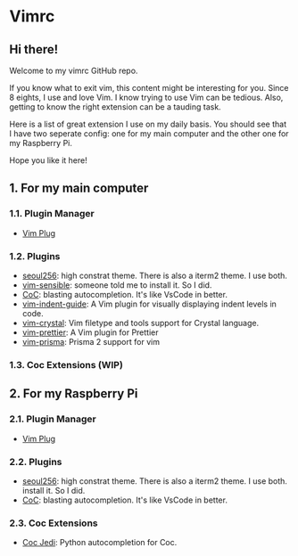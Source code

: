 # Vimrc

## Hi there!
Welcome to my vimrc GitHub repo.

If you know what to exit vim, this content might be interesting for you. Since
8 eights, I use and love Vim. I know trying to use Vim can be tedious. Also,
getting to know the right extension can be a tauding task.

Here is a list of great extension I use on my daily basis. You should see that
I have two seperate config: one for my main computer and the other one for my
Raspberry Pi.

Hope you like it here!


## 1. For my main computer

### 1.1. Plugin Manager

- [Vim Plug](https://github.com/junegunn/vim-plug)


### 1.2. Plugins

- [seoul256](https://github.com/junegunn/seoul256.vim): high constrat theme.
  There is also a iterm2 theme. I use both.
- [vim-sensible](https://github.com/tpope/vim-sensible): someone told me to
  install it. So I did.
- [CoC](https://github.com/neoclide/coc.nvim): blasting autocompletion. It's
  like VsCode in better.
- [vim-indent-guide](https://github.com/nathanaelkane/vim-indent-guides): A Vim plugin for
  visually displaying indent levels in code.
- [vim-crystal](https://github.com/vim-crystal/vim-crystal): Vim filetype and tools support for Crystal language.
- [vim-prettier](https://github.com/prettier/vim-prettier): A Vim plugin for Prettier
- [vim-prisma](https://github.com/pantharshit00/vim-prisma): Prisma 2 support for vim

### 1.3. Coc Extensions (WIP)

## 2. For my Raspberry Pi 

### 2.1. Plugin Manager

- [Vim Plug](https://github.com/junegunn/vim-plug)


### 2.2. Plugins

- [seoul256](https://github.com/junegunn/seoul256.vim): high constrat theme.
  There is also a iterm2 theme. I use both.
  install it. So I did.
- [CoC](https://github.com/neoclide/coc.nvim): blasting autocompletion. It's
  like VsCode in better.

### 2.3. Coc Extensions

- [Coc Jedi](https://github.com/pappasam/coc-jedi): Python autocompletion for
  Coc.
